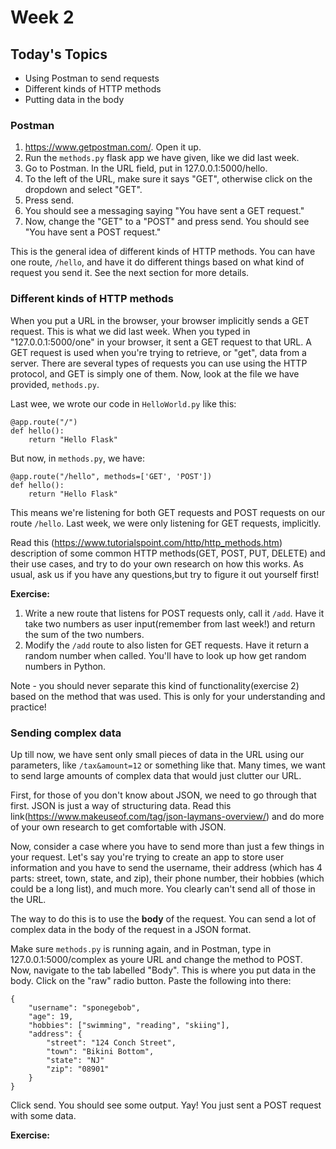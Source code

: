 
# Week 2
## Today's Topics
- Using Postman to send requests
- Different kinds of HTTP methods
- Putting data in the body


### Postman
1) https://www.getpostman.com/. Open it up. 
2) Run the `methods.py` flask app we have given, like we did last week.
3) Go to Postman. In the URL field, put in 127.0.0.1:5000/hello.
4) To the left of the URL, make sure it says "GET", otherwise click on the dropdown and select "GET". 
5) Press send. 
6) You should see a messaging saying "You have sent a GET request."
7) Now, change the "GET" to a "POST" and press send. You should see "You have sent a POST request."

This is the general idea of different kinds of HTTP methods. You can have one route, `/hello`, and have it do different things based on what kind of request you send it. See the next section for more details.


### Different kinds of HTTP methods
When you put a URL in the browser, your browser implicitly sends a GET request. This is what we did last week. When you typed in "127.0.0.1:5000/one" in your browser, it sent a GET request to that URL. A GET request is used when you're trying to retrieve, or "get", data from a server. There are several types of requests you can use using the HTTP protocol, and GET is simply one of them. Now, look at the file we have provided, `methods.py`.

Last wee, we wrote our code in `HelloWorld.py` like this:
```
@app.route("/")
def hello():
    return "Hello Flask"
```

But now, in `methods.py`, we have:
```
@app.route("/hello", methods=['GET', 'POST'])
def hello():
    return "Hello Flask"
```

This means we're listening for both GET requests and POST requests on our route `/hello`. Last week, we were only listening for GET requests, implicitly. 

Read this (https://www.tutorialspoint.com/http/http_methods.htm) description of some common HTTP methods(GET, POST, PUT, DELETE) and their use cases, and try to do your own research on how this works. As usual, ask us if you have any questions,but try to figure it out yourself first!

**Exercise:**
1) Write a new route that listens for POST requests only, call it `/add`. Have it take two numbers as user input(remember from last week!) and return the sum of the two numbers. 
2) Modify the `/add` route to also listen for GET requests. Have it return a random number when called. You'll have to look up how get random numbers in Python. 

Note - you should never separate this kind of functionality(exercise 2) based on the method that was used. This is only for your understanding and practice!


### Sending complex data
Up till now, we have sent only small pieces of data in the URL using our parameters, like `/tax&amount=12` or something like that. Many times, we want to send large amounts of complex data that would just clutter our URL. 

First, for those of you don't know about JSON, we need to go through that first. JSON is just a way of structuring data. Read this link(https://www.makeuseof.com/tag/json-laymans-overview/) and do more of your own research to get comfortable with JSON.

Now, consider a case where you have to send more than just a few things in your request. Let's say you're trying to create an app to store user information and you have to send the username, their address (which has 4 parts: street, town, state, and zip), their phone number, their hobbies (which could be a long list), and much more. You clearly can't send all of those in the URL. 

The way to do this is to use the **body** of the request. You can send a lot of complex data in the body of the request in a JSON format. 

Make sure `methods.py` is running again, and in Postman, type in 127.0.0.1:5000/complex as youre URL and change the method to POST. Now, navigate to the tab labelled "Body". This is where you put data in the body. Click on the "raw" radio button. Paste the following into there:
```
{
	"username": "sponegebob",
    "age": 19,
    "hobbies": ["swimming", "reading", "skiing"],
    "address": {
    	"street": "124 Conch Street",
        "town": "Bikini Bottom",
        "state": "NJ"
        "zip": "08901"
    }
}
```

Click send. You should see some output. Yay! You just sent a POST request with some data.

**Exercise:**

